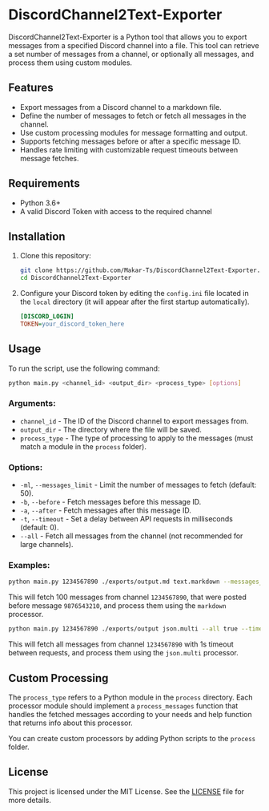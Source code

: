 # DiscordChannel2Text-Exporter

DiscordChannel2Text-Exporter is a Python tool that allows you to export messages from a specified Discord channel into a file. This tool can retrieve a set number of messages from a channel, or optionally all messages, and process them using custom modules.

## Features

- Export messages from a Discord channel to a markdown file.
- Define the number of messages to fetch or fetch all messages in the channel.
- Use custom processing modules for message formatting and output.
- Supports fetching messages before or after a specific message ID.
- Handles rate limiting with customizable request timeouts between message fetches.

## Requirements

- Python 3.6+
- A valid Discord Token with access to the required channel

## Installation

1. Clone this repository:

   ```bash
   git clone https://github.com/Makar-Ts/DiscordChannel2Text-Exporter.git
   cd DiscordChannel2Text-Exporter
   ```

2. Configure your Discord token by editing the `config.ini` file located in the `local` directory (it will appear after the first startup automatically).

   ```ini
   [DISCORD_LOGIN]
   TOKEN=your_discord_token_here
   ```

## Usage

To run the script, use the following command:

```bash
python main.py <channel_id> <output_dir> <process_type> [options]
```

### Arguments:

- `channel_id` - The ID of the Discord channel to export messages from.
- `output_dir` - The directory where the file will be saved.
- `process_type` - The type of processing to apply to the messages (must match a module in the `process` folder).

### Options:

- `-ml`, `--messages_limit` - Limit the number of messages to fetch (default: 50).
- `-b`, `--before` - Fetch messages before this message ID.
- `-a`, `--after` - Fetch messages after this message ID.
- `-t`, `--timeout` - Set a delay between API requests in milliseconds (default: 0).
- `--all` - Fetch all messages from the channel (not recommended for large channels).

### Examples:

```bash
python main.py 1234567890 ./exports/output.md text.markdown --messages_limit 100 --before 9876543210
```

This will fetch 100 messages from channel `1234567890`, that were posted before message `9876543210`, and process them using the `markdown` processor.


```bash
python main.py 1234567890 ./exports/output json.multi --all true --timeout 1000
```

This will fetch all messages from channel `1234567890` with 1s timeout between requests, and process them using the `json.multi` processor.



## Custom Processing

The `process_type` refers to a Python module in the `process` directory. Each processor module should implement a `process_messages` function that handles the fetched messages according to your needs and help function that returns info about this processor. 

You can create custom processors by adding Python scripts to the `process` folder.

## License

This project is licensed under the MIT License. See the [LICENSE](LICENSE) file for more details.